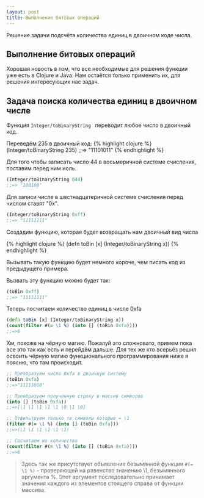 ```yaml
---
layout: post
title: Выполнение битовых операций
---
```


Решение задачи подсчёта количества единиц в двоичном коде числа.


## Выполнение битовых операций

Хорошая новость в том, что все необходимые для решения функции уже есть в Clojure и Java. Нам остаётся только применить их, для решения интересующих нас задач.

## Задача поиска количества единиц в двоичном числе
Функция ```Integer/toBinaryString ``` переводит любое число в двоичный код.

Переведём 235 в двоичный код:
{% highlight clojure %}
(Integer/toBinaryString 235)
;;=> "11101011"
{% endhighlight %}

Для того чтобы
 записать число 44 в восьмеричной системе счисления, поставим перед ним ноль.

```clj
(Integer/toBinaryString 044)
;;=> "100100"
```

Для записи числе в шестнадцатеричной системе счисления перед числом ставят "0x".

```clj
(Integer/toBinaryString 0xff)
;;=> "11111111"
```

Создадим функцию, которая будет возвращать нам двоичный вид числа

{% highlight clojure %}
(defn toBin [x] (Integer/toBinaryString x))
{% endhighlight %}

Вызывать такую функцию будет немного короче, чем писать код из предыдущего примера.

Вызвать эту функцию можно будет так:

```clj
(toBin 0xff)
;;=> "11111111"
```

Теперь посчитаем количество единиц в числе 0xfa
```clj
(defn toBin [x] (Integer/toBinaryString x))
(count(filter #(= \1 %) (into [] (toBin 0xfa))))
;;=>6
```
Хм, похоже на чёрную магию. Пожалуй это сложновато, примем пока все это так как есть и перейдём дальше.
Для тех же кто всерьёз решил освоить чёрную магию функционального программирования ниже я поясню, что там происходит.

```clj
;; Преобразуем число 0xfa в двоичную систему
(toBin 0xfa)
;;=>"11111010"

;; Преобразуем полученную строку в массив символов
(into [] (toBin 0xfa))
;;=>[\1 \1 \1 \1 \1 \0 \1 \0]

;; Отфильтруем только те символы которые = \1
(filter #(= \1 %) (into [] (toBin 0xfa)))
;;=>(\1 \1 \1 \1 \1 \1)

;; Сосчитаем их количество
(count(filter #(= \1 %) (into [] (toBin 0xfa))))
;;=>6
```

>Здесь так  же присутствует объявление безымянной функции ```#(= \1 %)``` -  проверяющей на равенство значению \1, безымянного аргумента %. Этот аргумент последовательно принимает значения каждого из элементов стоящего справа от функции массива.
